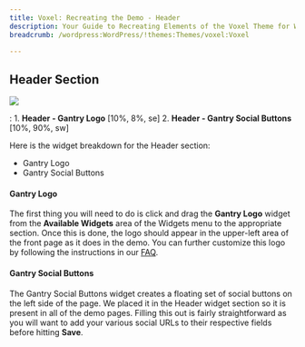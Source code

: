 ```yaml
---
title: Voxel: Recreating the Demo - Header
description: Your Guide to Recreating Elements of the Voxel Theme for WordPress
breadcrumb: /wordpress:WordPress/!themes:Themes/voxel:Voxel

---
```


Header Section
-----
![][demo]

:   1. **Header - Gantry Logo** [10%, 8%, se]
    2. **Header - Gantry Social Buttons** [10%, 90%, sw]

Here is the widget breakdown for the Header section:

* Gantry Logo
* Gantry Social Buttons

#### Gantry Logo
The first thing you will need to do is click and drag the **Gantry Logo** widget from the **Available Widgets** area of the Widgets menu to the appropriate section. Once this is done, the logo should appear in the upper-left area of the front page as it does in the demo. You can further customize this logo by following the instructions in our [FAQ][faq].

#### Gantry Social Buttons
The Gantry Social Buttons widget creates a floating set of social buttons on the left side of the page. We placed it in the Header widget section so it is present in all of the demo pages. Filling this out is fairly straightforward as you will want to add your various social URLs to their respective fields before hitting **Save**.

[demo]: assets/voxel2.jpeg
[faq]: faq.md